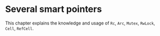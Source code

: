# Several smart pointers

This chapter explains the knowledge and usage of `Rc`, `Arc`, `Mutex`, `RwLock`, `Cell`, `RefCell`.
